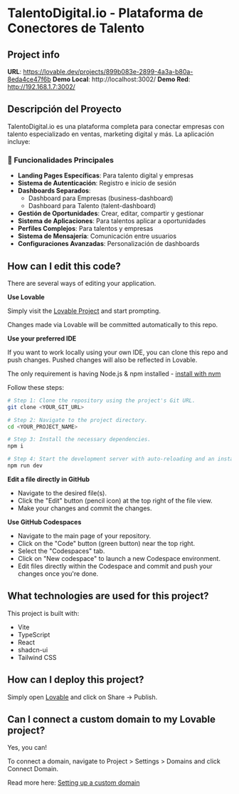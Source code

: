 # TalentoDigital.io - Plataforma de Conectores de Talento

## Project info

**URL**: https://lovable.dev/projects/899b083e-2899-4a3a-b80a-8eda4ce47f6b
**Demo Local**: http://localhost:3002/
**Demo Red**: http://192.168.1.7:3002/

## Descripción del Proyecto

TalentoDigital.io es una plataforma completa para conectar empresas con talento especializado en ventas, marketing digital y más. La aplicación incluye:

### 🎯 Funcionalidades Principales

- **Landing Pages Específicas**: Para talento digital y empresas
- **Sistema de Autenticación**: Registro e inicio de sesión
- **Dashboards Separados**: 
  - Dashboard para Empresas (business-dashboard)
  - Dashboard para Talento (talent-dashboard)
- **Gestión de Oportunidades**: Crear, editar, compartir y gestionar
- **Sistema de Aplicaciones**: Para talentos aplicar a oportunidades
- **Perfiles Complejos**: Para talentos y empresas
- **Sistema de Mensajería**: Comunicación entre usuarios
- **Configuraciones Avanzadas**: Personalización de dashboards

## How can I edit this code?

There are several ways of editing your application.

**Use Lovable**

Simply visit the [Lovable Project](https://lovable.dev/projects/899b083e-2899-4a3a-b80a-8eda4ce47f6b) and start prompting.

Changes made via Lovable will be committed automatically to this repo.

**Use your preferred IDE**

If you want to work locally using your own IDE, you can clone this repo and push changes. Pushed changes will also be reflected in Lovable.

The only requirement is having Node.js & npm installed - [install with nvm](https://github.com/nvm-sh/nvm#installing-and-updating)

Follow these steps:

```sh
# Step 1: Clone the repository using the project's Git URL.
git clone <YOUR_GIT_URL>

# Step 2: Navigate to the project directory.
cd <YOUR_PROJECT_NAME>

# Step 3: Install the necessary dependencies.
npm i

# Step 4: Start the development server with auto-reloading and an instant preview.
npm run dev
```

**Edit a file directly in GitHub**

- Navigate to the desired file(s).
- Click the "Edit" button (pencil icon) at the top right of the file view.
- Make your changes and commit the changes.

**Use GitHub Codespaces**

- Navigate to the main page of your repository.
- Click on the "Code" button (green button) near the top right.
- Select the "Codespaces" tab.
- Click on "New codespace" to launch a new Codespace environment.
- Edit files directly within the Codespace and commit and push your changes once you're done.

## What technologies are used for this project?

This project is built with:

- Vite
- TypeScript
- React
- shadcn-ui
- Tailwind CSS

## How can I deploy this project?

Simply open [Lovable](https://lovable.dev/projects/899b083e-2899-4a3a-b80a-8eda4ce47f6b) and click on Share -> Publish.

## Can I connect a custom domain to my Lovable project?

Yes, you can!

To connect a domain, navigate to Project > Settings > Domains and click Connect Domain.

Read more here: [Setting up a custom domain](https://docs.lovable.dev/tips-tricks/custom-domain#step-by-step-guide)
